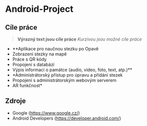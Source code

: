 # Android-Project
## Cíle práce
> **Výrazný text jsou cíle práce**
> *Kurzívou jsou možné cíle práce*
- **Aplikace pro naučnou stezku po Opavě
- Zobrazení stezky na mapě
- Práce s QR kódy
- Propojení s databází
- Výpis informací o památce (audio, video, foto, text, atp.)**
- *Administrátorský přístup pro úpravu a přidání stezek
- Propojení s administrátorským webovým serverem
- AR funkčnost*
## Zdroje 
- Google (https://www.google.cz/)
- Android Developers (https://developer.android.com/)

